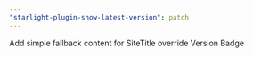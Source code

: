 ```yaml
---
"starlight-plugin-show-latest-version": patch
---
```


Add simple fallback content for SiteTitle override Version Badge

